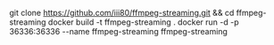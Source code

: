 git clone https://github.com/iii80/ffmpeg-streaming.git && cd ffmpeg-streaming
docker build -t ffmpeg-streaming .
docker run -d -p 36336:36336 --name ffmpeg-streaming ffmpeg-streaming
